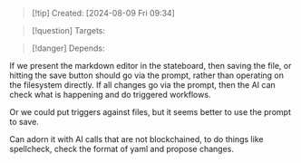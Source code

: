 
>[!tip] Created: [2024-08-09 Fri 09:34]

>[!question] Targets: 

>[!danger] Depends: 

If we present the markdown editor in the stateboard, then saving the file, or hitting the save button should go via the prompt, rather than operating on the filesystem directly.
If all changes go via the prompt, then the AI can check what is happening and do triggered workflows.

Or we could put triggers against files, but it seems better to use the prompt to save.

Can adorn it with AI calls that are not blockchained, to do things like spellcheck, check the format of yaml and propose changes.
